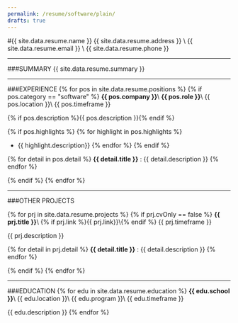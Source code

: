 ```yaml
---
permalink: /resume/software/plain/
drafts: true
---
```

<head>
<meta http-equiv="Content-Type" content="text/html; charset=utf-8">
</head>

#{{ site.data.resume.name }}
{{ site.data.resume.address }} \\
{{ site.data.resume.email }} \\
{{ site.data.resume.phone }}

* * *

###SUMMARY
{{ site.data.resume.summary }}

* * *

###EXPERIENCE
{% for pos in site.data.resume.positions %}
{% if pos.category == "software" %}
**{{ pos.company }}**\\
**{{ pos.role }}**\\
{{ pos.location }}\\
{{ pos.timeframe }}

{% if pos.description %}{{ pos.description }}{% endif %}

{% if pos.highlights %}
{% for highlight in pos.highlights %}
- {{ highlight.description}}
{% endfor %}
{% endif %}

{% for detail in pos.detail %}
**{{ detail.title }}**
: {{ detail.description }}
{% endfor %}

{% endif %}
{% endfor %}

* * *

###OTHER PROJECTS

{% for prj in site.data.resume.projects %}
{% if prj.cvOnly == false %}
**{{ prj.title }}**\\
{% if prj.link %}{{ prj.link}}\\{% endif %}
{{ prj.timeframe }}

{{ prj.description }}

{% for detail in prj.detail %}
**{{ detail.title }}**
: {{ detail.description }}
{% endfor %}

{% endif %}
{% endfor %}

* * *

###EDUCATION
{% for edu in site.data.resume.education %}
**{{ edu.school }}**\\
{{ edu.location }}\\
{{ edu.program }}\\
{{ edu.timeframe }}

{{ edu.description }}
{% endfor %}